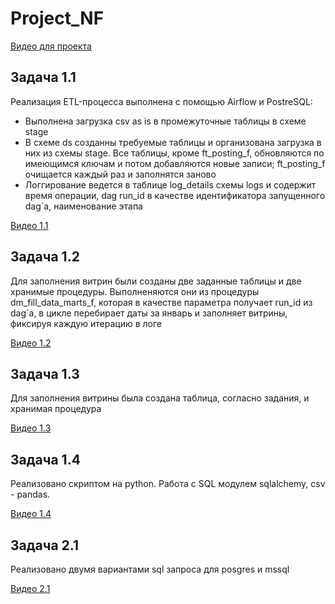 # Project_NF

[Видео для проекта](https://disk.yandex.ru/d/jmo5-XL327TkYg)

## Задача 1.1
Реализация ETL-процесса выполнена с помощью Airflow и PostreSQL:
- Выполнена загрузка csv as is в промежуточные таблицы в схеме stage
- В схеме ds созданны требуемые таблицы и организована загрузка в них из схемы stage. Все таблицы, кроме ft_posting_f, обновляются по имеющимся ключам и потом добавляются новые записи; ft_posting_f очищается каждый раз и заполнятся заново
- Логгирование ведется в таблице log_details схемы logs и содержит время операции, dag run_id в качестве идентификатора запущенного dag\`а, наименование этапа

[Видео 1.1](https://disk.yandex.ru/i/sRifZNuGE2_nng)

## Задача 1.2
Для заполнения витрин были созданы две заданные таблицы и две хранимые процедуры.
Выполненяются они из процедуры dm_fill_data_marts_f, которая в качестве параметра получает run_id из dag\`а, в цикле перебирает даты за январь и заполняет витрины, фиксируя каждую итерацию в логе

[Видео 1.2](https://disk.yandex.ru/i/CXwTHQ3tYhpb5Q)

## Задача 1.3
Для заполнения витрины была создана таблица, согласно задания, и хранимая процедура

[Видео 1.3](https://disk.yandex.ru/i/WpZMm8noVrlueg)

## Задача 1.4
Реализовано скриптом на python. Работа c SQL модулем sqlalchemy, csv - pandas.

[Видео 1.4](https://disk.yandex.ru/i/MLVZRxcIlcSMRg)



## Задача 2.1
Реализовано двумя вариантами sql запроса для posgres и mssql

[Видео 2.1](https://disk.yandex.ru/i/CRJ7LLCl2Hi1ew)

